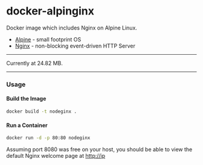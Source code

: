# docker-alpinginx

Docker image which includes Nginx on Alpine Linux.

- [Alpine](http://www.alpinelinux.org/) - small footprint OS    
- [Nginx](https://www.nginx.com) - non-blocking event-driven HTTP Server 

---

Currently at 24.82 MB.

---

### Usage 

#### Build the Image

```bash
docker build -t nodeginx .
```

#### Run a Container

```bash
docker run -d -p 80:80 nodeginx
```

Assuming port 8080 was free on your host, you should be able to view the default Nginx welcome page at [http://ip](http://ip) 
